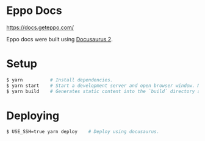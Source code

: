 # Eppo Docs

https://docs.geteppo.com/

Eppo docs were built using [Docusaurus 2](https://docusaurus.io/).

# Setup

```sh
$ yarn          # Install dependencies.
$ yarn start    # Start a development server and open browser window. Most changes are reflected live without having to restart the server.
$ yarn build    # Generates static content into the `build` directory and can be served using any static contents hosting service.
```

# Deploying

```sh
$ USE_SSH=true yarn deploy    # Deploy using docusaurus.
```
